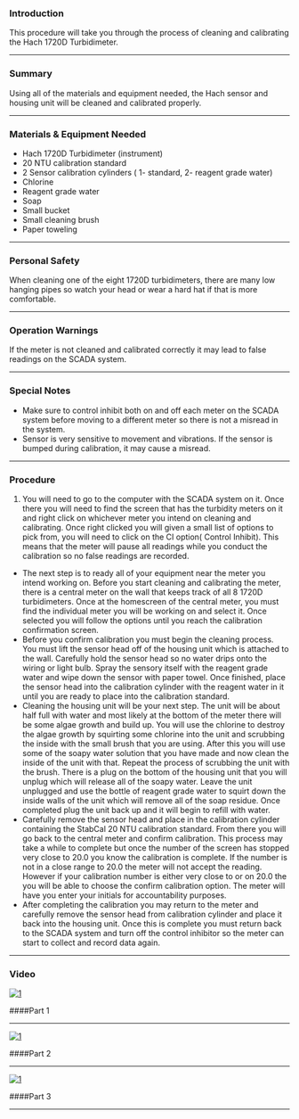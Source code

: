 ### Introduction
This procedure will take you through the process of cleaning and calibrating the Hach 1720D Turbidimeter.
***

### Summary
Using all of the materials and equipment needed, the Hach sensor and housing unit will be cleaned and calibrated properly.
***

### Materials & Equipment Needed
- Hach 1720D Turbidimeter (instrument)
- 20 NTU calibration standard
- 2 Sensor calibration cylinders ( 1- standard, 2- reagent grade water)
- Chlorine
- Reagent grade water
- Soap
- Small bucket
- Small cleaning brush
- Paper toweling
***

### Personal Safety
When cleaning one of the eight 1720D turbidimeters, there are many low hanging pipes so watch your head or wear a hard hat if that is more comfortable.
***

### Operation Warnings
If the meter is not cleaned and calibrated correctly it may lead to false readings on the SCADA system.
***

### Special Notes
- Make sure to control inhibit both on and off each meter on the SCADA system before moving to a different meter so there is not a misread in the system.
- Sensor is very sensitive to movement and vibrations. If the sensor is bumped during calibration, it may cause a misread.
***

### Procedure
1. You will need to go to the computer with the SCADA system on it. Once there you will need to find the screen that has the turbidity meters on it and right click on whichever meter you intend on cleaning and calibrating. Once right clicked you will given a small list of options to pick from, you will need to click on the CI option( Control Inhibit). This means that the meter will pause all readings while you conduct the calibration so no false readings are recorded.
- The next step is to ready all of your equipment near the meter you intend working on. Before you start cleaning and calibrating the meter, there is a central meter on the wall that keeps track of all 8 1720D turbidimeters. Once at the homescreen of the central meter, you must find the individual meter you will be working on and select it. Once selected you will follow the options until you reach the calibration confirmation screen.
- Before you confirm calibration you must begin the cleaning process. You must lift the sensor head off of the housing unit which is attached to the wall. Carefully hold the sensor head so no water drips onto the wiring or light bulb. Spray the sensory itself with the reagent grade water and wipe down the sensor with paper towel. Once finished, place the sensor head into the calibration cylinder with the reagent water in it until you are ready to place into the calibration standard.
- Cleaning the housing unit will be your next step. The unit will be about half full with water and most likely at the bottom of the meter there will be some algae growth and build up. You will use the chlorine to destroy the algae growth by squirting some chlorine into the unit and scrubbing the inside with the small brush that you are using. After this you will use some of the soapy water solution that you have made and now clean the inside of the unit with that. Repeat the process of scrubbing the unit with the brush. There is a plug on the bottom of the housing unit that you will unplug which will release all of the soapy water. Leave the unit unplugged and use the bottle of reagent grade water to squirt down the inside walls of the unit which will remove all of the soap residue. Once completed plug the unit back up and it will begin to refill with water.
- Carefully remove the sensor head and place in the calibration cylinder containing the StabCal 20 NTU calibration standard. From there you will go back to the central meter and confirm calibration. This process may take a while to complete but once the number of the screen has stopped very close to 20.0 you know the calibration is complete. If the number is not in a close range to 20.0 the meter will not accept the reading. However if your calibration number is either very close to or on 20.0 the you will be able to choose the confirm calibration option. The meter will have you enter your initials for accountability purposes.
- After completing the calibration you may return to the meter and carefully remove the sensor head from calibration cylinder and place it back into the housing unit. Once this is complete you must return back to the SCADA system and turn off the control inhibitor so the meter can start to collect and record data again.
***

### Video

[![1](http://img.youtube.com/vi/gudzyrPAU0U/0.jpg)](https://www.youtube.com/watch?v=gudzyrPAU0U "Calibrating Hach 1720D Turbidimeter, Part 1")

####Part 1

***

[![1](http://img.youtube.com/vi/1lKWReTIg9o/0.jpg)](https://www.youtube.com/watch?v=1lKWReTIg9o "Calibrating Hach 1720D Turbidimeter, Part 2")

####Part 2

***

[![1](http://img.youtube.com/vi/RHnwIT9Pjv8/0.jpg)](https://www.youtube.com/watch?v=RHnwIT9Pjv8 "Calibrating Hach 1720D Turbidimeter, Part 3")

####Part 3

*** 